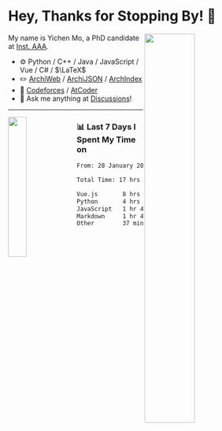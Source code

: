 # Hey, Thanks for Stopping By! 🦭

<picture>
    <source media="(prefers-color-scheme: dark)" srcset="https://github-readme-stats.vercel.app/api?username=amomorning&show_icons=true&theme=noctis_minimus&hide=issues">
    <img align="right" width="45%" src="https://github-readme-stats.vercel.app/api?username=amomorning&show_icons=true&theme=graywhite&hide=issues">
</picture>


My name is Yichen Mo, a PhD candidate at [Inst. AAA](https://archialgo.com).

-   :gear: Python / C++ / Java / JavaScript / Vue / C# / $\LaTeX$ 
-   :pencil2: [ArchiWeb](https://web.archialgo.com) / [ArchiJSON](https://www.food4rhino.com/en/app/archijson) / [ArchIndex](https://index.archialgo.com/) 
-   :abacus: [Codeforces](https://codeforces.com/profile/LaPluma) / [AtCoder](https://atcoder.jp/users/amomorning)
-   :thought_balloon: Ask me anything at [Discussions](https://github.com/amomorning/amomorning/discussions/new)!


---

<picture>
    <source media="(prefers-color-scheme: dark)" srcset="https://github-readme-stats.vercel.app/api/top-langs/?username=amomorning&hide=Mathematica&theme=noctis_minimus">
    <img align="left" width="27%" src="https://github-readme-stats.vercel.app/api/top-langs/?username=amomorning&hide=Mathematica&theme=graywhite">
</picture>

  
### 📊 Last 7 Days I Spent My Time on

<!--START_SECTION:waka-->

```txt
From: 28 January 2024 - To: 04 February 2024

Total Time: 17 hrs 10 mins

Vue.js       8 hrs 26 mins   ████████████▒░░░░░░░░░░░░   49.13 %
Python       4 hrs 5 mins    ██████░░░░░░░░░░░░░░░░░░░   23.83 %
JavaScript   1 hr 48 mins    ██▓░░░░░░░░░░░░░░░░░░░░░░   10.49 %
Markdown     1 hr 47 mins    ██▓░░░░░░░░░░░░░░░░░░░░░░   10.44 %
Other        37 mins         █░░░░░░░░░░░░░░░░░░░░░░░░   03.67 %
```

<!--END_SECTION:waka-->　　
